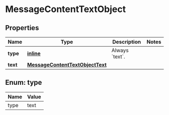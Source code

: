 
# MessageContentTextObject

## Properties
| Name | Type | Description | Notes |
| ------------ | ------------- | ------------- | ------------- |
| **type** | [**inline**](#Type) | Always &#x60;text&#x60;. |  |
| **text** | [**MessageContentTextObjectText**](MessageContentTextObjectText.md) |  |  |


<a id="Type"></a>
## Enum: type
| Name | Value |
| ---- | ----- |
| type | text |



